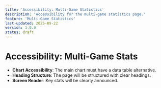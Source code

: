 ```yaml
---
title: 'Accessibility: Multi-Game Statistics'
description: 'Accessibility for the multi-game statistics page.'
feature: 'Multi-Game Statistics'
last-updated: 2025-09-22
version: 1.0.0
status: draft
---
```


# Accessibility: Multi-Game Stats

- **Chart Accessibility**: The main chart must have a data table alternative.
- **Heading Structure**: The page will be structured with clear headings.
- **Screen Reader**: Key stats will be clearly announced.
